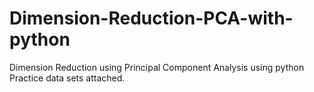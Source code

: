# Dimension-Reduction-PCA-with-python
Dimension Reduction using Principal Component Analysis using python Practice data sets attached.
